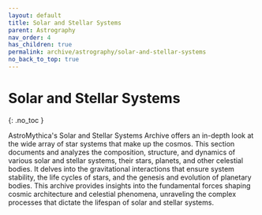 ```yaml
---
layout: default
title: Solar and Stellar Systems
parent: Astrography
nav_order: 4
has_children: true
permalink: archive/astrography/solar-and-stellar-systems
no_back_to_top: true
---
```


# Solar and Stellar Systems
{: .no_toc }

AstroMythica's Solar and Stellar Systems Archive offers an in-depth look at the wide array of star systems that make up the cosmos. This section documents and analyzes the composition, structure, and dynamics of various solar and stellar systems, their stars, planets, and other celestial bodies. It delves into the gravitational interactions that ensure system stability, the life cycles of stars, and the genesis and evolution of planetary bodies. This archive provides insights into the fundamental forces shaping cosmic architecture and celestial phenomena, unraveling the complex processes that dictate the lifespan of solar and stellar systems.
<!-- {: .fs-6 .fw-300 } -->
